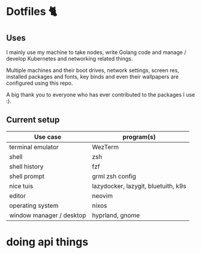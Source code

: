 # Dotfiles 🐈

## Uses 

I mainly use my machine to take nodes, write Golang code and manage / develop Kubernetes and networking related things.


Multiple machines and their boot drives, network settings, screen res, installed packages and fonts, key binds and even their wallpapers are configured using this repo. 

A big thank you to everyone who has ever contributed to the packages I use :).


## Current setup

| Use case                 | program(s)                          |
|--------------------------|-------------------------------------|
| terminal emulator        | WezTerm                             |
| shell                    | zsh                                 |
| shell history            | fzf                                 |
| shell prompt             | grml zsh config                     |
| nice tuis                | lazydocker, lazygit, bluetuith, k9s |
| editor                   | neovim                              |
| operating system         | nixos                               |
| window manager / desktop | hyprland, gnome                     |

# doing api things
